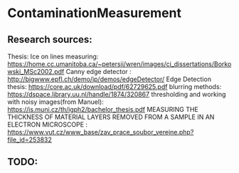 # ContaminationMeasurement

## Research sources:
Thesis:
    Ice on lines measuring: https://home.cc.umanitoba.ca/~petersii/wren/images/ci_dissertations/Borkowski_MSc2002.pdf
    Canny edge detector : http://bigwww.epfl.ch/demo/ip/demos/edgeDetector/
    Edge Detection thesis: https://core.ac.uk/download/pdf/62729625.pdf
    blurring methods: https://dspace.library.uu.nl/handle/1874/320867
    thresholding and working with noisy images(from Manuel): https://is.muni.cz/th/igph2/bachelor_thesis.pdf
    MEASURING THE THICKNESS OF MATERIAL LAYERS REMOVED FROM A SAMPLE IN AN ELECTRON MICROSCOPE : https://www.vut.cz/www_base/zav_prace_soubor_verejne.php?file_id=253832
## TODO:
